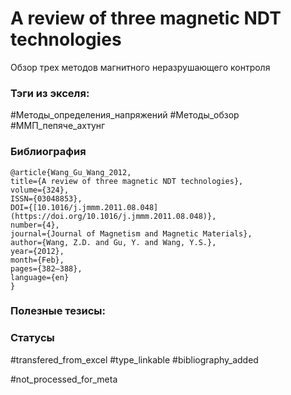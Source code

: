 # A review of three magnetic NDT technologies

Обзор трех методов магнитного неразрушающего контроля

### Тэги из экселя:
#Методы_определения_напряжений 
#Методы_обзор 
#ММП_пепяче_ахтунг 

### Библиография
```
@article{Wang_Gu_Wang_2012,
title={A review of three magnetic NDT technologies},
volume={324},
ISSN={03048853},
DOI={[10.1016/j.jmmm.2011.08.048](https://doi.org/10.1016/j.jmmm.2011.08.048)},
number={4},
journal={Journal of Magnetism and Magnetic Materials},
author={Wang, Z.D. and Gu, Y. and Wang, Y.S.},
year={2012},
month={Feb},
pages={382–388}, 
language={en}
}
```

### Полезные тезисы:

### Статусы
#transfered_from_excel 
#type_linkable 
#bibliography_added

#not_processed_for_meta
